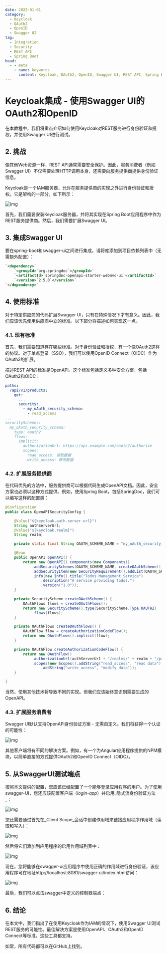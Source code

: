 ```yaml
---
date: 2022-01-01
category:
  - Keycloak
  - OAuth2
  - OpenID
  - Swagger UI
tag:
  - Integration
  - Security
  - REST API
  - Spring Boot
head:
  - - meta
    - name: keywords
      content: Keycloak, OAuth2, OpenID, Swagger UI, REST API, Spring Boot, Security, Integration
---
```

# Keycloak集成 - 使用Swagger UI的OAuth2和OpenID

在本教程中，我们将重点介绍如何使用Keycloak对REST服务进行身份验证和授权，并使用Swagger UI进行测试。

## 2. 挑战

像其他Web资源一样，REST API通常需要安全保护。因此，服务消费者（例如Swagger UI）不仅需要处理HTTP调用本身，还需要向服务提供商提供身份验证信息。

Keycloak是一个IAM服务器，允许在服务提供商的实现之外进行身份验证和授权。它是架构的一部分，如下所示：

![img](https://www.baeldung.com/wp-content/uploads/2022/01/oauth.svg)

首先，我们需要安装Keycloak服务器，并将其实现在Spring Boot应用程序中作为REST服务提供商。然后，我们需要扩展Swagger UI。

## 3. 集成Swagger UI

要在spring-boot和swagger-ui之间进行集成，请将库添加到项目依赖列表中（无需额外配置）：

```xml
`<dependency>`
    `<groupId>`org.springdoc`</groupId>`
    `<artifactId>`springdoc-openapi-starter-webmvc-ui`</artifactId>`
    `<version>`2.5.0`</version>`
`</dependency>`
```

## 4. 使用标准

对于特定供应商的代码扩展Swagger UI，只有在特殊情况下才有意义。因此，我们应该优先使用供应商中立的标准。以下部分将描述如何实现这一点。

### 4.1. 现有标准

首先，我们需要知道存在哪些标准。对于身份验证和授权，有一个像OAuth2这样的协议。对于单点登录（SSO），我们可以使用OpenID Connect（OIDC）作为OAuth2的扩展。

描述REST API的标准是OpenAPI。这个标准包括定义多种安全方案，包括OAuth2和OIDC：

```yaml
paths:
  /api/v1/products:
    get:
      ...
      security:
        - my_oAuth_security_schema:
          - read_access
...
securitySchemes:
  my_oAuth_security_schema:
    type: oauth2
    flows:
      implicit:
        authorizationUrl: https://api.example.com/oauth2/authorize
        scopes:
          read_access: 读取数据
          write_access: 修改数据
```

### 4.2. 扩展服务提供商

在代码优先的方法中，服务提供商可以根据代码生成OpenAPI文档。因此，安全方案也必须以这种方式提供。例如，使用Spring Boot，包括SpringDoc，我们可以编写这样的配置类：

```java
@Configuration
public class OpenAPISecurityConfig {

    @Value("${keycloak.auth-server-url}")
    String authServerUrl;
    @Value("${keycloak.realm}")
    String realm;

    private static final String OAUTH_SCHEME_NAME = "my_oAuth_security_schema";

    @Bean
    public OpenAPI openAPI() {
        return new OpenAPI().components(new Components()
            .addSecuritySchemes(OAUTH_SCHEME_NAME, createOAuthScheme()))
            .addSecurityItem(new SecurityRequirement().addList(OAUTH_SCHEME_NAME))
            .info(new Info().title("Todos Management Service")
                .description("A service providing todos.")
                .version("1.0"));
    }

    private SecurityScheme createOAuthScheme() {
        OAuthFlows flows = createOAuthFlows();
        return new SecurityScheme().type(SecurityScheme.Type.OAUTH2)
            .flows(flows);
    }

    private OAuthFlows createOAuthFlows() {
        OAuthFlow flow = createAuthorizationCodeFlow();
        return new OAuthFlows().implicit(flow);
    }

    private OAuthFlow createAuthorizationCodeFlow() {
        return new OAuthFlow()
            .authorizationUrl(authServerUrl + "/realms/" + realm + "/protocol/openid-connect/auth")
            .scopes(new Scopes().addString("read_access", "read data")
                .addString("write_access", "modify data"));
    }

}
```

当然，使用其他技术将导致不同的实现。但我们应该始终意识到需要生成的OpenAPI。

### 4.3. 扩展服务消费者

Swagger UI默认支持OpenAPI身份验证方案 - 无需自定义。我们将获得一个认证的可能性：

![img](https://www.baeldung.com/wp-content/uploads/2022/01/swagger-ui-auth.png)

其他客户端将有不同的解决方案。例如，有一个为Angular应用程序提供的NPM模块，以简单直接的方式提供OAuth2和OpenID Connect（OIDC）。

## 5. 从SwaggerUI测试端点

按照本文提供的配置，您应该已经配置了一个能够登录应用程序的用户。为了使用swagger-UI，您还应该配置客户端（_login-app_）并启用_隐式流身份验证方法_：

![img](https://www.baeldung.com/wp-content/uploads/2022/01/implicit-flow-1024x338.png)

您还需要通过首先在_Client Scope_会话中创建作用域来链接应用程序作用域（读取和写入）：

![img](https://www.baeldung.com/wp-content/uploads/2022/01/scopes-creation-1024x564.png)

然后将它们添加到应用程序的启用作用域列表中：

![img](https://www.baeldung.com/wp-content/uploads/2022/01/add-scopes.png)

现在，您将能够在swagger-ui应用程序中使用正确的作用域进行身份验证，该应用程序可在地址http://localhost:8081/swagger-ui/index.html访问：

![img](https://www.baeldung.com/wp-content/uploads/2022/01/auhtorized-swagger.png)

最后，我们可以点击swagger中定义的控制器端点：

## 6. 结论

在本文中，我们指出了在使用Keycloak作为IAM的情况下，使用Swagger UI测试REST服务的可能性。最佳解决方案是使用OpenAPI、OAuth2和OpenID Connect等标准，这些工具都支持。

如常，所有代码都可以在GitHub上找到。